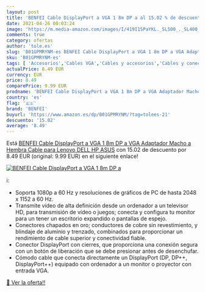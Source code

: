 ```yaml
---
layout: post
title: 'BENFEI Cable DisplayPort a VGA 1 8m DP a al 15.02 % de descuento'
date: 2021-04-26 00:03:24
image: 'https://m.media-amazon.com/images/I/419I15PaYKL._SL500_._SL400_.jpg'
comments: true
category: ofertas
author: 'tole.es'
slug: 'B01GPMRYNM-es BENFEI Cable DisplayPort a VGA 1 8m DP a VGA Adaptador...'
sku: 'B01GPMRYNM-es'
tags: [ 'Accesorios','Cables VGA','Cables y accesorios','Cables y conectores','Informática','asus','benfei','dell','lenovo', ]
actualPrice: 8.49 EUR
currency: EUR
price: 8.49
comparePrice: 9.99 EUR
prodname: 'BENFEI Cable DisplayPort a VGA 1 8m DP a VGA Adaptador Macho a Hembra Cable para Lenovo  DELL  HP  ASUS'
country: 'es'
flag: '🇪🇸'
brand: 'BENFEI'
buyurl: 'https://www.amazon.es/dp/B01GPMRYNM/?tag=tolees-21'
descuento: '15.02'
average: '8.49'
---
```


Está [BENFEI Cable DisplayPort a VGA 1 8m DP a VGA Adaptador Macho a Hembra Cable para Lenovo  DELL  HP  ASUS](https://www.amazon.es/dp/B01GPMRYNM/?tag=tolees-21) con 15.02 de descuento por 8.49 EUR (original: 9.99 EUR) en el siguiente enlace!

[![BENFEI Cable DisplayPort a VGA 1 8m DP a](https://m.media-amazon.com/images/I/419I15PaYKL._SL500_._SL400_.jpg)](https://www.amazon.es/dp/B01GPMRYNM/?tag=tolees-21)

ℹ️:

- Soporta 1080p a 60 Hz y resoluciones de gráficos de PC de hasta 2048 x 1152 a 60 Hz.
- Transmite vídeo de alta definición desde un ordenador a un televisor HD, para transmisión de vídeo o juegos; conecta y configura tu monitor para un tener un escritorio expandido o pantallas de espejo.
- Conectores chapados en oro; conductores de cobre sin revestimiento, y blindaje de aluminio y trenzado, combinados para proporcionar un rendimiento de cable superior y conectividad fiable.
- Conector DisplayPort con cierres, que proporciona una conexión segura con un botón de liberación que se debe presionar antes de desenchufar.
- Cómodo cable que conecta directamente un DisplayPort (DP, DP++, DisplayPort++) equipado con ordenador a un monitor o proyector con entrada VGA.

[🛒 Ver la oferta!!](https://www.amazon.es/dp/B01GPMRYNM/?tag=tolees-21)
